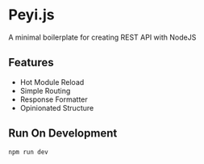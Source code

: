 # Peyi.js

A minimal boilerplate for creating REST API with NodeJS

## Features
- Hot Module Reload
- Simple Routing
- Response Formatter
- Opinionated Structure

## Run On Development
```bash
npm run dev
```